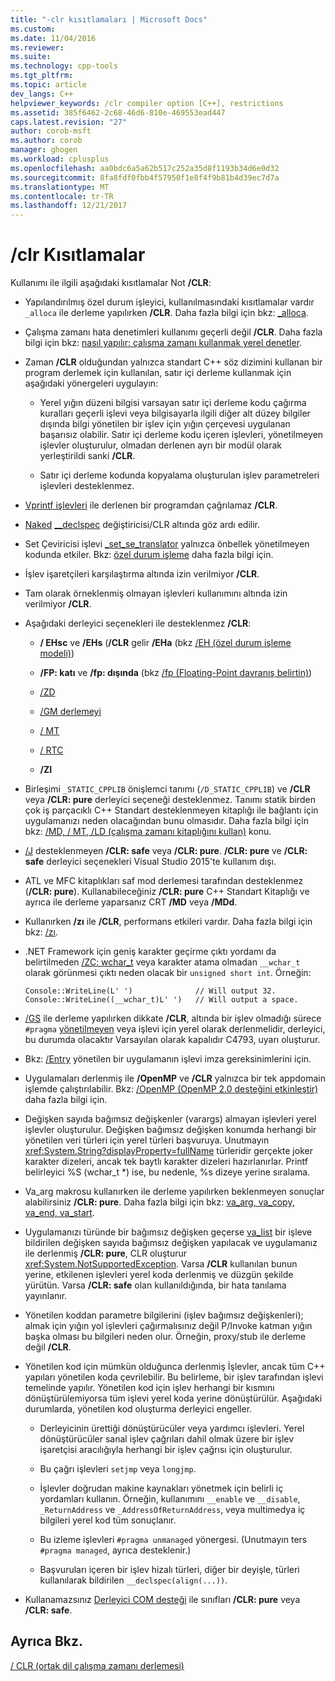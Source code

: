 ```yaml
---
title: "-clr kısıtlamaları | Microsoft Docs"
ms.custom: 
ms.date: 11/04/2016
ms.reviewer: 
ms.suite: 
ms.technology: cpp-tools
ms.tgt_pltfrm: 
ms.topic: article
dev_langs: C++
helpviewer_keywords: /clr compiler option [C++], restrictions
ms.assetid: 385f6462-2c68-46d6-810e-469553ead447
caps.latest.revision: "27"
author: corob-msft
ms.author: corob
manager: ghogen
ms.workload: cplusplus
ms.openlocfilehash: aa0bdc6a5a62b517c252a35d8f1193b34d6e0d32
ms.sourcegitcommit: 8fa8fdf0fbb4f57950f1e8f4f9b81b4d39ec7d7a
ms.translationtype: MT
ms.contentlocale: tr-TR
ms.lasthandoff: 12/21/2017
---
```

# <a name="clr-restrictions"></a>/clr Kısıtlamalar
Kullanımı ile ilgili aşağıdaki kısıtlamalar Not **/CLR**:  
  
-   Yapılandırılmış özel durum işleyici, kullanılmasındaki kısıtlamalar vardır `_alloca` ile derleme yapılırken **/CLR**. Daha fazla bilgi için bkz: [_alloca](../../c-runtime-library/reference/alloca.md).  
  
-   Çalışma zamanı hata denetimleri kullanımı geçerli değil **/CLR**. Daha fazla bilgi için bkz: [nasıl yapılır: çalışma zamanı kullanmak yerel denetler](/visualstudio/debugger/how-to-use-native-run-time-checks).  
  
-   Zaman **/CLR** olduğundan yalnızca standart C++ söz dizimini kullanan bir program derlemek için kullanılan, satır içi derleme kullanmak için aşağıdaki yönergeleri uygulayın:  
  
    -   Yerel yığın düzeni bilgisi varsayan satır içi derleme kodu çağırma kuralları geçerli işlevi veya bilgisayarla ilgili diğer alt düzey bilgiler dışında bilgi yönetilen bir işlev için yığın çerçevesi uygulanan başarısız olabilir. Satır içi derleme kodu içeren işlevleri, yönetilmeyen işlevler oluşturulur, olmadan derlenen ayrı bir modül olarak yerleştirildi sanki **/CLR**.  
  
    -   Satır içi derleme kodunda kopyalama oluşturulan işlev parametreleri işlevleri desteklenmez.  
  
-   [Vprintf işlevleri](../../c-runtime-library/vprintf-functions.md) ile derlenen bir programdan çağrılamaz **/CLR**.  
  
-   [Naked](../../cpp/naked-cpp.md) [__declspec](../../cpp/declspec.md) değiştiricisi/CLR altında göz ardı edilir.  
  
-   Set Çeviricisi işlevi [_set_se_translator](../../c-runtime-library/reference/set-se-translator.md) yalnızca önbellek yönetilmeyen kodunda etkiler. Bkz: [özel durum işleme](../../windows/exception-handling-cpp-component-extensions.md) daha fazla bilgi için.  
  
-   İşlev işaretçileri karşılaştırma altında izin verilmiyor **/CLR**.  
  
-   Tam olarak örneklenmiş olmayan işlevleri kullanımını altında izin verilmiyor **/CLR**.  
  
-   Aşağıdaki derleyici seçenekleri ile desteklenmez **/CLR**:  
  
    -   **/ EHsc** ve **/EHs** (**/CLR** gelir **/EHa** (bkz [/EH (özel durum işleme modeli)](../../build/reference/eh-exception-handling-model.md))  
  
    -   **/FP: katı** ve **/fp: dışında** (bkz [/fp (Floating-Point davranış belirtin)](../../build/reference/fp-specify-floating-point-behavior.md))  
  
    -   [/ZD](../../build/reference/z7-zi-zi-debug-information-format.md)  
  
    -   [/GM derlemeyi](../../build/reference/gm-enable-minimal-rebuild.md)  
  
    -   [/ MT](../../build/reference/md-mt-ld-use-run-time-library.md)  
  
    -   [/ RTC](../../build/reference/rtc-run-time-error-checks.md)  
  
    -   **/ZI**  
  
-   Birleşimi `_STATIC_CPPLIB` önişlemci tanımı (`/D_STATIC_CPPLIB`) ve **/CLR** veya **/CLR: pure** derleyici seçeneği desteklenmez. Tanımı statik birden çok iş parçacıklı C++ Standart desteklenmeyen kitaplığı ile bağlantı için uygulamanızı neden olacağından bunu olmasıdır. Daha fazla bilgi için bkz: [/MD, / MT, /LD (çalışma zamanı kitaplığını kullan)](../../build/reference/md-mt-ld-use-run-time-library.md) konu.  
  
-   [/J](../../build/reference/j-default-char-type-is-unsigned.md) desteklenmeyen **/CLR: safe** veya **/CLR: pure**. **/CLR: pure** ve **/CLR: safe** derleyici seçenekleri Visual Studio 2015'te kullanım dışı.  
  
-   ATL ve MFC kitaplıkları saf mod derlemesi tarafından desteklenmez (**/CLR: pure**). Kullanabileceğiniz **/CLR: pure** C++ Standart Kitaplığı ve ayrıca ile derleme yaparsanız CRT **/MD** veya **/MDd**.  
  
-   Kullanırken **/zı** ile **/CLR**, performans etkileri vardır. Daha fazla bilgi için bkz: [/zı](../../build/reference/z7-zi-zi-debug-information-format.md).  
  
-   .NET Framework için geniş karakter geçirme çıktı yordamı da belirtilmeden [/ZC: wchar_t](../../build/reference/zc-wchar-t-wchar-t-is-native-type.md) veya karakter atama olmadan `__wchar_t` olarak görünmesi çıktı neden olacak bir `unsigned short int`. Örneğin:  
  
    ```  
    Console::WriteLine(L' ')              // Will output 32.  
    Console::WriteLine((__wchar_t)L' ')   // Will output a space.  
    ```  
  
-   [/GS](../../build/reference/gs-buffer-security-check.md) ile derleme yapılırken dikkate **/CLR**, altında bir işlev olmadığı sürece `#pragma` [yönetilmeyen](../../preprocessor/managed-unmanaged.md) veya işlevi için yerel olarak derlenmelidir, derleyici, bu durumda olacaktır Varsayılan olarak kapalıdır C4793, uyarı oluşturur.  
  
-   Bkz: [/Entry](../../build/reference/entry-entry-point-symbol.md) yönetilen bir uygulamanın işlevi imza gereksinimlerini için.  
  
-   Uygulamaları derlenmiş ile **/OpenMP** ve **/CLR** yalnızca bir tek appdomain işlemde çalıştırılabilir.  Bkz: [/OpenMP (OpenMP 2.0 desteğini etkinleştir)](../../build/reference/openmp-enable-openmp-2-0-support.md) daha fazla bilgi için.  
  
-   Değişken sayıda bağımsız değişkenler (varargs) almayan işlevleri yerel işlevler oluşturulur. Değişken bağımsız değişken konumda herhangi bir yönetilen veri türleri için yerel türleri başvuruya. Unutmayın <xref:System.String?displayProperty=fullName> türleridir gerçekte joker karakter dizeleri, ancak tek baytlı karakter dizeleri hazırlanırlar. Printf belirleyici %S (wchar_t *) ise, bu nedenle, %s dizeye yerine sıralama.  
  
-   Va_arg makrosu kullanırken ile derleme yapılırken beklenmeyen sonuçlar alabilirsiniz **/CLR: pure**.  Daha fazla bilgi için bkz: [va_arg, va_copy, va_end, va_start](../../c-runtime-library/reference/va-arg-va-copy-va-end-va-start.md).  
  
-   Uygulamanızı türünde bir bağımsız değişken geçerse [va_list](../../c-runtime-library/reference/va-arg-va-copy-va-end-va-start.md) bir işleve bildirilen değişken sayıda bağımsız değişken yapılacak ve uygulamanız ile derlenmiş **/CLR: pure**, CLR oluşturur <xref:System.NotSupportedException>. Varsa **/CLR** kullanılan bunun yerine, etkilenen işlevleri yerel koda derlenmiş ve düzgün şekilde yürütün. Varsa **/CLR: safe** olan kullanıldığında, bir hata tanılama yayınlanır.  
  
-   Yönetilen koddan parametre bilgilerini (işlev bağımsız değişkenleri); almak için yığın yol işlevleri çağırmalısınız değil P/Invoke katman yığın başka olması bu bilgileri neden olur.  Örneğin, proxy/stub ile derleme değil **/CLR**.  
  
-   Yönetilen kod için mümkün olduğunca derlenmiş İşlevler, ancak tüm C++ yapıları yönetilen koda çevrilebilir.  Bu belirleme, bir işlev tarafından işlevi temelinde yapılır. Yönetilen kod için işlev herhangi bir kısmını dönüştürülemiyorsa tüm işlevi yerel koda yerine dönüştürülür. Aşağıdaki durumlarda, yönetilen kod oluşturma derleyici engeller.  
  
    -   Derleyicinin ürettiği dönüştürücüler veya yardımcı işlevleri. Yerel dönüştürücüler sanal işlev çağrıları dahil olmak üzere bir işlev işaretçisi aracılığıyla herhangi bir işlev çağrısı için oluşturulur.  
  
    -   Bu çağrı işlevleri `setjmp` veya `longjmp`.  
  
    -   İşlevler doğrudan makine kaynakları yönetmek için belirli iç yordamları kullanın. Örneğin, kullanımını `__enable` ve `__disable`, `_ReturnAddress` ve `_AddressOfReturnAddress`, veya multimedya iç bilgileri yerel kod tüm sonuçlanır.  
  
    -   Bu izleme işlevleri `#pragma unmanaged` yönergesi. (Unutmayın ters `#pragma managed`, ayrıca desteklenir.)  
  
    -   Başvuruları içeren bir işlev hizalı türleri, diğer bir deyişle, türleri kullanılarak bildirilen `__declspec(align(...))`.  
  
-   Kullanamazsınız [Derleyici COM desteği](../../cpp/compiler-com-support.md) ile sınıfları **/CLR: pure** veya **/CLR: safe**.  
  
## <a name="see-also"></a>Ayrıca Bkz.  
 [/ CLR (ortak dil çalışma zamanı derlemesi)](../../build/reference/clr-common-language-runtime-compilation.md)